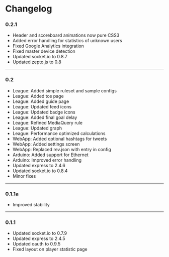 # Changelog

### 0.2.1

* Header and scoreboard animations now pure CSS3
* Added error handling for statistics of unknown users
* Fixed Google Analytics integration
* Fixed master device detection
* Updated socket.io to 0.8.7
* Updated zepto.js to 0.8

---

### 0.2

* League: Added simple ruleset and sample configs
* League: Added tos page
* League: Added guide page
* League: Updated feed icons
* League: Updated badge icons
* League: Added final goal delay
* League: Refined MediaQuery rule
* League: Updated graph
* League: Performance optimized calculations
* WebApp: Added optional hashtags for tweets
* WebApp: Added settings screen
* WebApp: Replaced rev.json with entry in config
* Arduino: Added support for Ethernet
* Arduino: Improved error handling
* Updated express to 2.4.6
* Updated socket.io to 0.8.4
* Minor fixes

---

### 0.1.1a

* Improved stability

---

### 0.1.1

* Updated socket.io to 0.7.9
* Updated express to 2.4.5
* Updated oauth to 0.9.5
* Fixed layout on player statistic page
